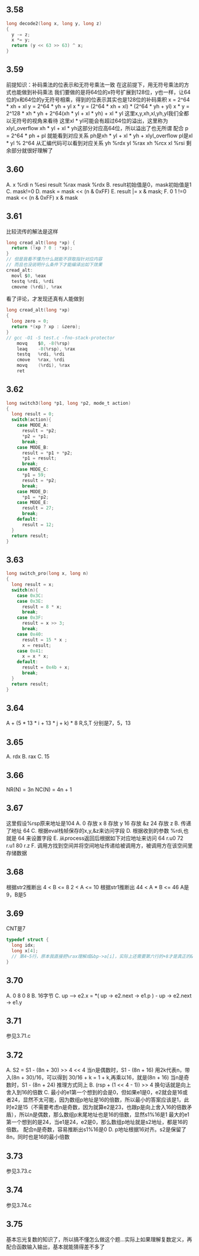 ## 3.58
```c
long decode2(long x, long y, long z)
{
  y -= z;
  x *= y;
  return (y << 63 >> 63) ^ x;
}
```
## 3.59
前提知识：补码乘法的位表示和无符号乘法一致
在这前提下，用无符号乘法的方式也能做到补码乘法
我们要做的是将64位的x符号扩展到128位，y也一样，让64位的x和64位的y无符号相乘，得到的位表示其实也是128位的补码乘积
x = 2^64 * xh + xl
y = 2^64 * yh + yl
x * y = (2^64 * xh + xl) * (2^64 * yh + yl)
x * y = 2^128 * xh * yh + 2^64(xh * yl + xl * yh) + xl * yl
这里x,y,xh,xl,yh,yl我们全都以无符号的视角来看待
这里xl * yl可能会有超过64位的溢出，这里称为xlyl_overflow
xh * yl + xl * yh这部分对应高64位，所以溢出了也无所谓
配合 p = 2^64 * ph + pl 就能看到对应关系
ph是xh * yl + xl * yh + xlyl_overflow
pl是xl * yl % 2^64
从汇编代码可以看到对应关系
yh %rdx
yl %rax
xh %rcx
xl %rsi
剩余部分就很好理解了
## 3.60
A. 
x %rdi
n %esi
result %rax
mask %rdx
B. result初始值是0，mask初始值是1
C. mask!=0
D. mask = mask << (n & 0xFF)
E. result |= x & mask;
F. 
0
1
!=0
mask << (n & 0xFF)
x & mask
## 3.61
比较流传的解法是这样
```c
long cread_alt(long *xp) {
  return (!xp ? 0 : *xp);
}
// 但是我看不懂为什么就能不获取指针对应内容
// 而且也没说明什么条件下才能编译出如下效果
cread_alt:
  movl $0, %eax
  testq %rdi, %rdi
  cmovne (%rdi), %rax
```
看了评论，才发现还真有人能做到
```c
long cread_alt(long *xp)
{
  long zero = 0;
  return *(xp ? xp : &zero);
}
// gcc -O1 -S test.c -fno-stack-protector
	movq	$0, -8(%rsp)
	leaq	-8(%rsp), %rax
	testq	%rdi, %rdi
	cmove	%rax, %rdi
	movq	(%rdi), %rax
	ret
```
## 3.62
```c
long switch3(long *p1, long *p2, mode_t action)
{
  long result = 0;
  switch(action){
    case MODE_A:
      result = *p2;
      *p2 = *p1;
      break;
    case MODE_B:
      result = *p1 + *p2;
      *p1 = result;
      break;
    case MODE_C:
      *p1 = 59;
      result = *p2;
      break;      
    case MODE_D:
      *p1 = *p2;
    case MODE_E:
      result = 27;
      break;
    default:
      result = 12;
  }
  return result;
}
```
## 3.63
```c
long switch_pro(long x, long n)
{
  long result = x;
  switch(n){
    case 0x3C:
    case 0x3E:
      result = 8 * x;
      break;
    case 0x3F:
      result = x >> 3;
      break;
    case 0x40:
      result = 15 * x ;
      x = result;
    case 0x41:
      x = x * x;
    default:
      result = 0x4b + x;
      break;
  }
  return result;
}
```
## 3.64
A + (5 * 13 * i + 13 * j + k) * 8
R,S,T 分别是7，5，13
## 3.65
A. rdx
B. rax
C. 15
## 3.66
NR(N) = 3n
NC(N) = 4n + 1
## 3.67
这里假设%rsp原来地址是104
A.
 0 存放 x
 8 存放 y
 16 存放 &z
 24 存放 z
B. 传递了地址 64 
C. 根据eval栈帧保存的x,y,&z来访问字段
D. 根据收到的参数 %rdi,也就是 64 来设置字段
E. 从process返回后根据如下对应地址来访问
 64 r.u0 
 72 r.u1
 80 r.z 
F. 调用方找到空间并将空间地址传递给被调用方，被调用方在该空间里存储数据
## 3.68
根据str2推断出
4 < B <= 8
2 < A <= 10
根据str1推断出
44 < A * B <= 46
A是9，B是5
## 3.69
CNT是7
```c
typedef struct {
  long idx;
  long x[4];
  // 第4~5行，原本我直接把%rax理解成&bp->a[i]，实际上还需要第六行的+8才是真正的&bp->a[i]，这里的8对应b_struct的first字段
}
```
## 3.70
A. 0 8 0 8
B. 16字节
C. up —> e2.x = *( up -> e2.next -> e1.p ) - up -> e2.next -> e1.y
## 3.71
参见3.71.c
## 3.72
A. S2 = S1 - (8n + 30) >> 4 << 4
 当n是偶数时，S1 - (8n + 16)
   用2k代表n，带入(8n + 30)/16，可以得到 30/16 + k = 1 + k,再乘以16，就是(8n + 16)
 当n是奇数时，S1 - (8n + 24)
   推理方式同上
B. (rsp + (1 << 4 - 1)) >> 4 换句话就是向上舍入到16的倍数
C. 最小的e1第一个想到的会是0，但如果e1是0，e2就会是16或者24，显然不太可能，因为数组p地址是16的倍数，所以最小的答案应该是1，此时e2是15（不需要考虑n是奇数，因为就算e2是23，也跟p是向上舍入16的倍数矛盾），所以n是偶数，那么数组p末尾地址也是16的倍数，显然s1%16是1
最大的e1第一个想到的是24，当e1是24，e2是0，那么数组p地址就是s2地址，都是16的倍数。
配合n是奇数，容易推断出s1%16是0
D. p地址根据16对齐。s2是保留了8n，同时也是16的最小倍数
## 3.73
参见3.73.c
## 3.74
参见3.74.c
## 3.75
基本忘光复数的知识了，所以搞不懂怎么做这个题...实际上如果理解复数定义，再配合函数输入输出，基本就能猜得差不多了